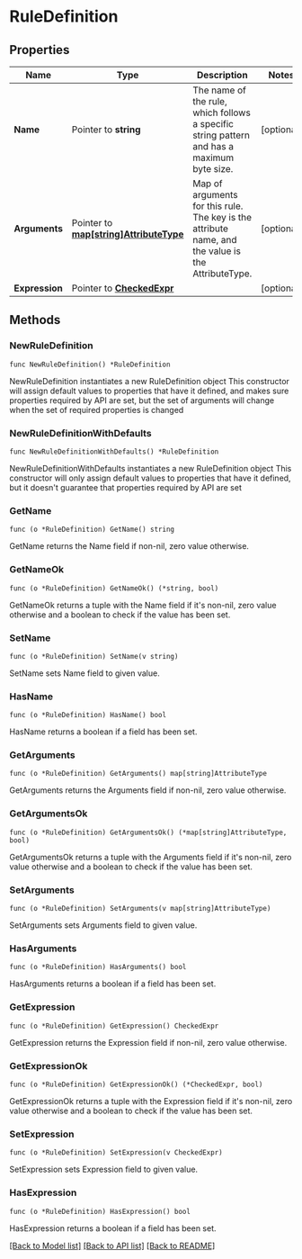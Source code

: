 # RuleDefinition

## Properties

Name | Type | Description | Notes
------------ | ------------- | ------------- | -------------
**Name** | Pointer to **string** | The name of the rule, which follows a specific string pattern and has a maximum byte size. | [optional] 
**Arguments** | Pointer to [**map[string]AttributeType**](AttributeType.md) | Map of arguments for this rule. The key is the attribute name, and the value is the AttributeType. | [optional] 
**Expression** | Pointer to [**CheckedExpr**](CheckedExpr.md) |  | [optional] 

## Methods

### NewRuleDefinition

`func NewRuleDefinition() *RuleDefinition`

NewRuleDefinition instantiates a new RuleDefinition object
This constructor will assign default values to properties that have it defined,
and makes sure properties required by API are set, but the set of arguments
will change when the set of required properties is changed

### NewRuleDefinitionWithDefaults

`func NewRuleDefinitionWithDefaults() *RuleDefinition`

NewRuleDefinitionWithDefaults instantiates a new RuleDefinition object
This constructor will only assign default values to properties that have it defined,
but it doesn't guarantee that properties required by API are set

### GetName

`func (o *RuleDefinition) GetName() string`

GetName returns the Name field if non-nil, zero value otherwise.

### GetNameOk

`func (o *RuleDefinition) GetNameOk() (*string, bool)`

GetNameOk returns a tuple with the Name field if it's non-nil, zero value otherwise
and a boolean to check if the value has been set.

### SetName

`func (o *RuleDefinition) SetName(v string)`

SetName sets Name field to given value.

### HasName

`func (o *RuleDefinition) HasName() bool`

HasName returns a boolean if a field has been set.

### GetArguments

`func (o *RuleDefinition) GetArguments() map[string]AttributeType`

GetArguments returns the Arguments field if non-nil, zero value otherwise.

### GetArgumentsOk

`func (o *RuleDefinition) GetArgumentsOk() (*map[string]AttributeType, bool)`

GetArgumentsOk returns a tuple with the Arguments field if it's non-nil, zero value otherwise
and a boolean to check if the value has been set.

### SetArguments

`func (o *RuleDefinition) SetArguments(v map[string]AttributeType)`

SetArguments sets Arguments field to given value.

### HasArguments

`func (o *RuleDefinition) HasArguments() bool`

HasArguments returns a boolean if a field has been set.

### GetExpression

`func (o *RuleDefinition) GetExpression() CheckedExpr`

GetExpression returns the Expression field if non-nil, zero value otherwise.

### GetExpressionOk

`func (o *RuleDefinition) GetExpressionOk() (*CheckedExpr, bool)`

GetExpressionOk returns a tuple with the Expression field if it's non-nil, zero value otherwise
and a boolean to check if the value has been set.

### SetExpression

`func (o *RuleDefinition) SetExpression(v CheckedExpr)`

SetExpression sets Expression field to given value.

### HasExpression

`func (o *RuleDefinition) HasExpression() bool`

HasExpression returns a boolean if a field has been set.


[[Back to Model list]](../README.md#documentation-for-models) [[Back to API list]](../README.md#documentation-for-api-endpoints) [[Back to README]](../README.md)


